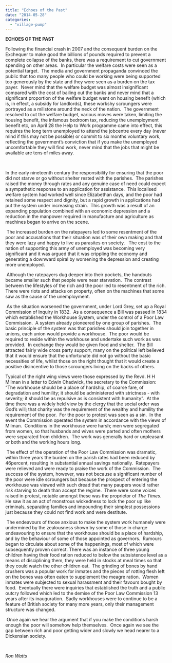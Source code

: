 ```yaml
---
title: "Echoes of the Past"
date: "2014-05-28"
categories: 
  - "village-pump"
---
```


**ECHOES OF THE PAST**

Following the financial crash in 2007 and the consequent burden on the Exchequer to make good the billions of pounds required to prevent a complete collapse of the banks, there was a requirement to cut government spending on other areas.  In particular the welfare costs were seen as a potential target.  The media and government propaganda convinced the public that too many people who could be working were being supported too generously by the state and they were seen as a burden on the tax payer.  Never mind that the welfare budget was almost insignificant compared with the cost of bailing out the banks and never mind that a significant proportion of the welfare budget went on housing benefit (which is, in effect, a subsidy for landlords), these workshy scroungers were portrayed as a millstone around the neck of the nation.  The government resolved to cut the welfare budget, various moves were taken, limiting the housing benefit, the infamous bedroom tax, reducing the unemployment benefit etc, on April 28 the Help to Work programme came into effect, this requires the long term unemployed to attend the jobcentre every day (never mind if this may not be possible) or commit to six months voluntary work, reflecting the government’s conviction that if you make the unemployed uncomfortable they will find work, never mind that the jobs that might be available are tens of miles away.

 

In the early nineteenth century the responsibility for ensuring that the poor did not starve or go without shelter rested with the parishes.  The parishes raised the money through rates and any genuine case of need could expect a sympathetic response to an application for assistance.  This localised welfare system had worked well since Elizabethan days, and the poor had retained some respect and dignity, but a rapid growth in applications had put the system under increasing strain.  This growth was a result of an expanding population combined with an economic depression and a reduction in the manpower required in manufacture and agriculture as machines began to arrive on the scene.

 The increased burden on the ratepayers led to some resentment of the poor and accusations that their situation was of their own making and that they were lazy and happy to live as parasites on society.   The cost to the nation of supporting this army of unemployed was becoming very significant and it was argued that it was crippling the economy and generating a downward spiral by worsening the depression and creating more unemployed.

 Although the ratepayers dug deeper into their pockets, the handouts became smaller such that people were near starvation.  The contrast between the lifestyles of the rich and the poor led to resentment of the rich.  There were riots and attacks on property, often on the machines that some saw as the cause of the unemployment.

 As the situation worsened the government, under Lord Grey, set up a Royal Commission of Inquiry in 1832.  As a consequence a Bill was passed in 1834 which established the Workhouse System, under the control of a Poor Law Commission.  A system already pioneered by one group of parishes.  The basic principle of the system was that parishes should join together in unions, each union would provide a workhouse.  The poor would be required to reside within the workhouse and undertake such work as was provided.  In exchange they would be given food and shelter.  The Bill attracted fairly wide cross party support, many on the political left believed that it would ensure that the unfortunate did not go without the basic necessities of life, whilst those on the right thought that it would create a positive disincentive to those scroungers living on the backs of others.

Typical of the right wing views were those expressed by the Revd. H H Milman in a letter to Edwin Chadwick, the secretary to the Commission: “The workhouse should be a place of hardship, of coarse fare, of degradation and humility; it should be administered with strictness - with severity; it should be as repulsive as is consistent with humanity”.  At the time there was a widely held view by the clergy that the social order was God’s will; that charity was the requirement of the wealthy and humility the requirement of the poor.  For the poor to protest was seen as a sin.  In the event the Commission operated the system in accordance with the views of Milman.  Conditions in the workhouse were harsh; men were segregated from women, so that husbands and wives were parted and often mothers were separated from children.  The work was generally hard or unpleasant or both and the working hours long.

 The effect of the operation of the Poor Law Commission was dramatic, within three years the burden on the parish rates had been reduced by 46percent, resulting in substantial annual savings nationally.  Ratepayers were relieved and were ready to praise the work of the Commission.  The success of the system, however, was not because a significant number of the poor were idle scroungers but because the prospect of entering the workhouse was viewed with such dread that many paupers would rather risk starving to death than accept the regime.  There were some voices raised in protest, notable amongst these was the proprietor of _The Times_.  He saw it as an act of monstrous wickedness to lock the poor up like criminals, separating families and impounding their simplest possessions just because they could not find work and were destitute.

 The endeavours of those anxious to make the system work humanely were undermined by the zealousness shown by some of those in charge endeavouring to ensure that the workhouse should be a place of hardship, and by the behaviour of some of those appointed as governors.  Rumours began to circulate about some of the happenings, most of which were subsequently proven correct. There was an instance of three young children having their food ration reduced to below the subsistence level as a means of disciplining them, they were held in stocks at meal times so that they could watch the other children eat.  The grinding of bones by hand crushers was a popular work for inmates and the pieces of rotting flesh left on the bones was often eaten to supplement the meagre ration.  Women inmates were subjected to sexual harassment and their favours bought by food.  Eventually there were inquiries that established the truth and a public outcry followed which led to the demise of the Poor Law Commission 13 years after its inauguration.  Sadly workhouses were to continue to be a feature of British society for many more years, only their management structure was changed.

 Once again we hear the argument that if you make the conditions harsh enough the poor will somehow help themselves.  Once again we see the gap between rich and poor getting wider and slowly we head nearer to a Dickensian society.

 

_Ron Watts_
